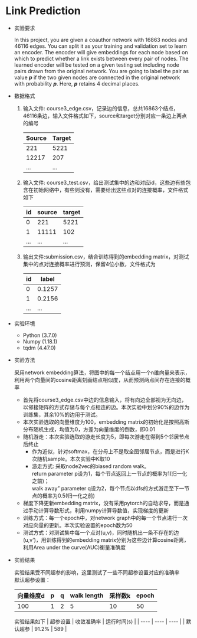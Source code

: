 # Link Prediction
* 实验要求
  
  In this project, you are given a coauthor network with 16863 nodes and 46116 edges. You can split it as your training and validation set to learn an encoder. The encoder will give embeddings for each node based on which to predict whether a link exists between every pair of nodes. The learned encoder will be tested on a given testing set including node pairs drawn from the original network. You are going to label the pair as value ***p*** if the two given nodes are connected in the original network with probability ***p***. Here, ***p*** retains 4 decimal places.
* 数据格式
  1. 输入文件: course3_edge.csv，记录边的信息，总共16863个结点，46116条边，输入文件格式如下，source和target分别对应一条边上两点的编号
   
      |  Source   | Target  |
      |  ----  | ----  |
      | 221  | 5221 |
      | 12217  | 207 |
      | ...  | ... |
  2. 输入文件: course3_test.csv，给出测试集中的边和对应id，这些边有些包含在初始网络中，有些则没有，需要给出这些点对的连接概率，文件格式如下
   
      |  id   | source  | target |
      |  ----  | ----  | --- |
      | 0  | 221 | 5221 |
      | 1  | 11111 | 102 |
      | ...  | ... | ... |
  3. 输出文件:submission.csv，结合训练得到的embedding matrix，对测试集中的点对连接概率进行预测，保留4位小数，文件格式为

      |  id   | label  |
      |  ----  | ----  |
      | 0  | 0.1257 |
      | 1  | 0.2156 |
      | ...  | ... |
* 实验环境
  * Python (3.7.0)
  * Numpy (1.18.1)
  * tqdm (4.47.0)

* 实验方法
  
  采用network embedding算法，将图中的每一个结点用一个n维向量来表示，利用两个向量间的cosine距离刻画结点相似度，从而预测两点间存在连接的概率
  * 首先将course3_edge.csv中边的信息输入，将有向边全部视为无向边，以邻接矩阵的方式存储与每个点相连的边。本次实验中划分90%的边作为训练集，其余10%的边用于测试。
  * 本次实验选取的向量维度为100，embedding matrix的初始化是按照高斯分布随机生成，均值为0，方差为向量维度的倒数，即0.01
  * 随机游走：本次实验选取的游走长度为5，即每次游走在得到5个邻居节点后终止
    * 作为近似，针对softmax，在分母上不是取全图邻居节点，而是进行K次随机sample。本次实验中K取10
    * 游走方式: 采取node2vec的biased random walk。  
    return parameter p设为1，每个节点返回上一节点的概率为1(归一化之前)；  
    walk away” parameter q设为2，每个节点以dfs的方式游走至下一节点的概率为0.5(归一化之前)
  * 梯度下降更新embedding matrix，没有采用pytorch的自动求导，而是通过手动计算导数形式，利用numpy计算导数值，实现梯度的更新
  * 训练方式：每一个epoch中，对network graph中的每一个节点进行一次对应向量的更新。本次实验设置的epoch数为50
  * 测试方式：对测试集中每一个点对(u,v)，同时随机出一条不存在的边(u,v')，用训练得到的embedding matrix分别为这些边计算cosine距离，利用Area under the curve(AUC)衡量准确度



* 实验结果  

  实验结果受不同超参的影响，这里测试了一些不同超参设置对应的准确率  
  默认超参设置：

  |  向量维度d  | p  | q | walk length | 采样数k | epoch
  |  ----  | ----  | ---- |  ----  | ----  | ---- |
  | 100  | 1 | 2 |  5  | 10 | 50 |

  实验结果如下
  |  超参设置  | 收敛准确率  | 运行时间(s) |
  |  ----  | ----  | ---- |
  | 默认超参  | 91.2% | 589 |






